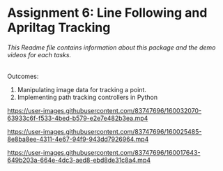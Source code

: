 <h1>Assignment 6: Line Following and Apriltag Tracking</h1>

<h6>This Readme file contains information about this package and the demo videos for each tasks.</h6>

Outcomes:

1.  Manipulating image data for tracking a point.
2.  Implementing path tracking controllers in Python




https://user-images.githubusercontent.com/83747696/160032070-63933c6f-f533-4bed-b579-e2e7e482b3ea.mp4


https://user-images.githubusercontent.com/83747696/160025485-8e8ba8ee-4311-4e67-94f9-943dd7926964.mp4


https://user-images.githubusercontent.com/83747696/160017643-649b203a-664e-4dc3-aed8-ebd8de31c8a4.mp4
